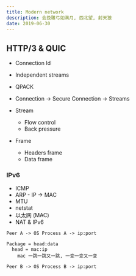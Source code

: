 ```yaml
---
title: Modern network
description: 会挽雕弓如满月, 西北望, 射天狼
date: 2019-06-30
---
```


## HTTP/3 & QUIC

* Connection Id
* Independent streams

* QPACK
* Connection -> Secure Connection -> Streams
* Stream
  - Flow control
  - Back pressure

* Frame
  - Headers frame
  - Data frame

### IPv6

* ICMP
* ARP - IP -> MAC
* MTU
* netstat
* 以太网 (MAC)
* NAT & IPv6

```
Peer A -> OS Process A -> ip:port

Package = head:data
  head = mac:ip
    mac 一跳一跳又一跳, 一变一变又一变

Peer B -> OS Process B -> ip:port
```
